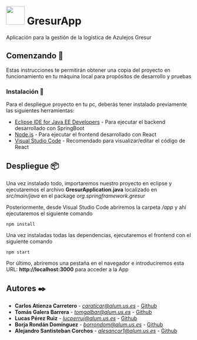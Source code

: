 # <img src="https://raw.githubusercontent.com/gii-is-DP1/dp1-2020-g3-12/master/app/src/images/Gresur.png" height="50px">  GresurApp

Aplicación para la gestión de la logística de Azulejos Gresur

## Comenzando 🚀

Estas instrucciones te permitirán obtener una copia del proyecto en funcionamiento en tu máquina local para propósitos de desarrollo y pruebas

### Instalación 🔧

Para el despliegue proyecto en tu pc, deberás tener instalado previamente las siguientes herramientas:

* [Eclipse IDE for Java EE Developers](https://www.eclipse.org/downloads/) - Para ejecutar el backend desarrollado con SpringBoot
* [Node.js](https://nodejs.org/es/download/) - Para ejecutar el frontend desarrollado con React
* [Visual Studio Code](https://code.visualstudio.com/download) - Recomendado para visualizar/editar el código de React

## Despliegue 📦

Una vez instalado todo, importaremos nuestro proyecto en eclipse y ejecutaremos el archivo <b>GresurApplication.java</b> localizado en _src/main/java_ en el package _org.springframework.gresur_

Posteriormente, desde Visual Studio Code abriremos la carpeta _/app_ y ahí ejecutaremos el siguiente comando
```
npm install
```
Una vez instaladas todas las dependencias, ejecutaremos el frontend con el siguiente comando 

```
npm start
```
Por último, abriremos una pestaña en el navegador e introduciremos esta URL: <b>http://localhost:3000</b> para acceder a la App

## Autores ✒️

* **Carlos Atienza Carretero** - *caraticar@alum.us.es* - [Github](https://github.com/carlosatyca)
* **Tomás Galera Barrera** - *tomgalbar@alum.us.es* - [Github](https://github.com/tomgalbar)
* **Lucas Pérez Ruiz** - *lucperrui@alum.us.es* - [Github](https://github.com/lucasperezweb)
* **Borja Rondán Domínguez** - *borrondom@alum.us.es* - [Github](https://github.com/borjar20)
* **Alejandro Santisteban Corchos** - *alesancor1@alum.us.es* - [Github](https://github.com/alesancor1)
